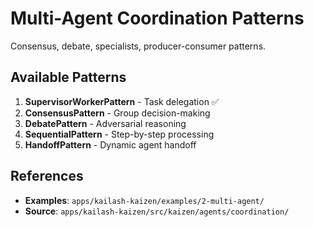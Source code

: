 # Multi-Agent Coordination Patterns

Consensus, debate, specialists, producer-consumer patterns.

## Available Patterns

1. **SupervisorWorkerPattern** - Task delegation ✅
2. **ConsensusPattern** - Group decision-making
3. **DebatePattern** - Adversarial reasoning
4. **SequentialPattern** - Step-by-step processing
5. **HandoffPattern** - Dynamic agent handoff

## References
- **Examples**: `apps/kailash-kaizen/examples/2-multi-agent/`
- **Source**: `apps/kailash-kaizen/src/kaizen/agents/coordination/`
